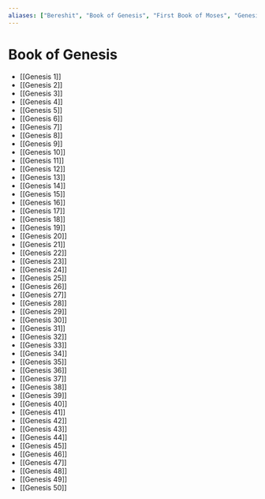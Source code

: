 ```yaml
---
aliases: ["Bereshit", "Book of Genesis", "First Book of Moses", "Genesis", "Liber Genesis", "Γένεσις", "בראשית"]
---
```



# Book of Genesis
- [[Genesis 1]]
- [[Genesis 2]]
- [[Genesis 3]]
- [[Genesis 4]]
- [[Genesis 5]]
- [[Genesis 6]]
- [[Genesis 7]]
- [[Genesis 8]]
- [[Genesis 9]]
- [[Genesis 10]]
- [[Genesis 11]]
- [[Genesis 12]]
- [[Genesis 13]]
- [[Genesis 14]]
- [[Genesis 15]]
- [[Genesis 16]]
- [[Genesis 17]]
- [[Genesis 18]]
- [[Genesis 19]]
- [[Genesis 20]]
- [[Genesis 21]]
- [[Genesis 22]]
- [[Genesis 23]]
- [[Genesis 24]]
- [[Genesis 25]]
- [[Genesis 26]]
- [[Genesis 27]]
- [[Genesis 28]]
- [[Genesis 29]]
- [[Genesis 30]]
- [[Genesis 31]]
- [[Genesis 32]]
- [[Genesis 33]]
- [[Genesis 34]]
- [[Genesis 35]]
- [[Genesis 36]]
- [[Genesis 37]]
- [[Genesis 38]]
- [[Genesis 39]]
- [[Genesis 40]]
- [[Genesis 41]]
- [[Genesis 42]]
- [[Genesis 43]]
- [[Genesis 44]]
- [[Genesis 45]]
- [[Genesis 46]]
- [[Genesis 47]]
- [[Genesis 48]]
- [[Genesis 49]]
- [[Genesis 50]]

